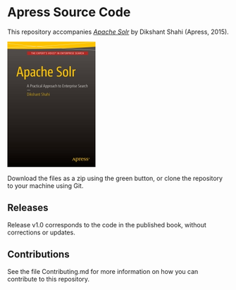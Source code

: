 # Apress Source Code

This repository accompanies [*Apache Solr*](http://www.apress.com/9781484210710) by Dikshant Shahi (Apress, 2015).

[comment]: #cover
![Cover image](9781484210710.jpg)

Download the files as a zip using the green button, or clone the repository to your machine using Git.

## Releases

Release v1.0 corresponds to the code in the published book, without corrections or updates.

## Contributions

See the file Contributing.md for more information on how you can contribute to this repository.
